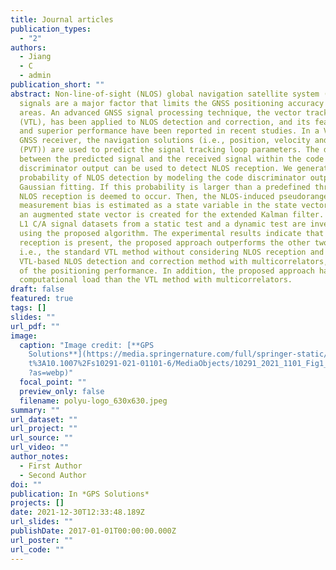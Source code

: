 ```yaml
---
title: Journal articles
publication_types:
  - "2"
authors:
  - Jiang
  - C
  - admin
publication_short: ""
abstract: Non-line-of-sight (NLOS) global navigation satellite system (GNSS)
  signals are a major factor that limits the GNSS positioning accuracy in urban
  areas. An advanced GNSS signal processing technique, the vector tracking loop
  (VTL), has been applied to NLOS detection and correction, and its feasibility
  and superior performance have been reported in recent studies. In a VTL-based
  GNSS receiver, the navigation solutions (i.e., position, velocity and time
  (PVT)) are used to predict the signal tracking loop parameters. The difference
  between the predicted signal and the received signal within the code
  discriminator output can be used to detect NLOS reception. We generate the
  probability of NLOS detection by modeling the code discriminator outputs using
  Gaussian fitting. If this probability is larger than a predefined threshold,
  NLOS reception is deemed to occur. Then, the NLOS-induced pseudorange
  measurement bias is estimated as a state variable in the state vector, i.e.,
  an augmented state vector is created for the extended Kalman filter. Two GPS
  L1 C/A signal datasets from a static test and a dynamic test are investigated
  using the proposed algorithm. The experimental results indicate that when NLOS
  reception is present, the proposed approach outperforms the other two methods,
  i.e., the standard VTL method without considering NLOS reception and the
  VTL-based NLOS detection and correction method with multicorrelators, in terms
  of the positioning performance. In addition, the proposed approach has a lower
  computational load than the VTL method with multicorrelators.
draft: false
featured: true
tags: []
slides: ""
url_pdf: ""
image:
  caption: "Image credit: [**GPS
    Solutions**](https://media.springernature.com/full/springer-static/image/ar\
    t%3A10.1007%2Fs10291-021-01101-6/MediaObjects/10291_2021_1101_Fig1_HTML.png\
    ?as=webp)"
  focal_point: ""
  preview_only: false
  filename: polyu-logo_630x630.jpeg
summary: ""
url_dataset: ""
url_project: ""
url_source: ""
url_video: ""
author_notes:
  - First Author
  - Second Author
doi: ""
publication: In *GPS Solutions*
projects: []
date: 2021-12-30T12:33:48.189Z
url_slides: ""
publishDate: 2017-01-01T00:00:00.000Z
url_poster: ""
url_code: ""
---
```

